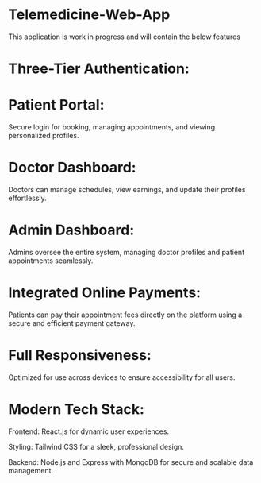 # Telemedicine-Web-App

This application is work in progress and will contain the below features

# Three-Tier Authentication:

# Patient Portal:
  Secure login for booking, managing appointments, and viewing personalized profiles.

# Doctor Dashboard:
  Doctors can manage schedules, view earnings, and update their profiles effortlessly.

# Admin Dashboard:
  Admins oversee the entire system, managing doctor profiles and patient appointments seamlessly.

# Integrated Online Payments:
  Patients can pay their appointment fees directly on the platform using a secure and efficient payment gateway.

# Full Responsiveness:
  Optimized for use across devices to ensure accessibility for all users.

# Modern Tech Stack:
  Frontend: React.js for dynamic user experiences.
  
  Styling: Tailwind CSS for a sleek, professional design.
  
  Backend: Node.js and Express with MongoDB for secure and scalable data management.
